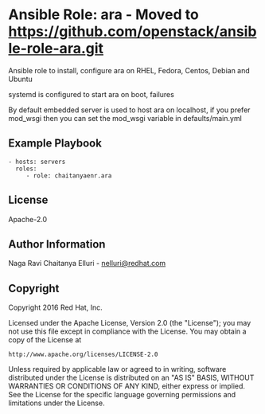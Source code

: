 Ansible Role: ara - Moved to https://github.com/openstack/ansible-role-ara.git
=========
Ansible role to install, configure ara on RHEL, Fedora, Centos, Debian and Ubuntu

systemd is configured to start ara on boot, failures

By default embedded server is used to host ara on localhost, if you prefer mod_wsgi then you can set the mod_wsgi variable in defaults/main.yml

Example Playbook
----------------

    - hosts: servers
      roles:
         - role: chaitanyaenr.ara

License
-------

Apache-2.0

Author Information
------------------

Naga Ravi Chaitanya Elluri - nelluri@redhat.com

Copyright
------------------

Copyright 2016 Red Hat, Inc.

Licensed under the Apache License, Version 2.0 (the "License");
you may not use this file except in compliance with the License.
You may obtain a copy of the License at

    http://www.apache.org/licenses/LICENSE-2.0

Unless required by applicable law or agreed to in writing, software
distributed under the License is distributed on an "AS IS" BASIS,
WITHOUT WARRANTIES OR CONDITIONS OF ANY KIND, either express or implied.
See the License for the specific language governing permissions and
limitations under the License.
